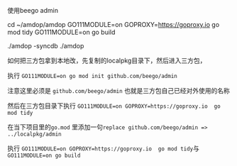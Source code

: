 使用beego admin


cd ~/amdop/amdop
GO111MODULE=on GOPROXY=https://goproxy.io  go mod tidy
GO111MODULE=on go build

./amdop -syncdb
./amdop




如何把三方包拿到本地改，先复制的localpkg目录下，然后进入三方包，

执行 `GO111MODULE=on go mod init github.com/beego/admin`

注意这里必须是 `github.com/beego/admin` 也就是三方包自己已经对外使用的名称

然后在三方包目录下执行 `GO111MODULE=on GOPROXY=https://goproxy.io  go mod tidy`

在当下项目里的`go.mod` 里添加一句`replace github.com/beego/admin => ../localpkg/admin`

执行 `GO111MODULE=on GOPROXY=https://goproxy.io  go mod tidy`与
`GO111MODULE=on go build`